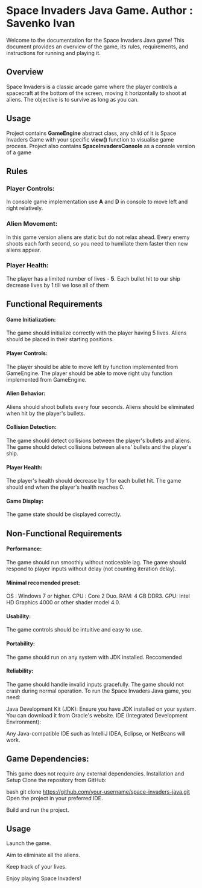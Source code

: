 
# Space Invaders Java Game. Author : Savenko Ivan

Welcome to the documentation for the Space Invaders Java game! This document provides an overview of the game, its rules, requirements, and instructions for running and playing it.

## Overview

Space Invaders is a classic arcade game where the player controls a spacecraft at the bottom of the screen, moving it horizontally to shoot at aliens. The objective is to survive as long as you can.

## Usage

Project contains **GameEngine** abstract class, any child of it is Space Invaders Game with your specific **view()** function to visualise game process.
Project also contains **SpaceInvadersConsole** as a console version of a game

## Rules
### Player Controls:

In console game implementation use **A** and **D** in console to move left and right relatively.

### Alien Movement:

In this game version aliens are static but do not relax ahead. Every enemy shoots each forth second, so you need to humiliate them faster then new aliens appear.

### Player Health:

The player has a limited number of lives - **5**.
Each bullet hit to our ship decrease lives by 1 till we lose all of them

## Functional Requirements
#### Game Initialization:
The game should initialize correctly with the player having 5 lives.
Aliens should be placed in their starting positions.
#### Player Controls:
The player should be able to move left by function implemented from GameEngine.
The player should be able to move right uby function implemented from GameEngine.
#### Alien Behavior:
Aliens should shoot bullets every four seconds.
Aliens should be eliminated when hit by the player's bullets.
#### Collision Detection:
The game should detect collisions between the player's bullets and aliens.
The game should detect collisions between aliens' bullets and the player's ship.
#### Player Health:
The player's health should decrease by 1 for each bullet hit.
The game should end when the player's health reaches 0.
#### Game Display:
The game state should be displayed correctly.

## Non-Functional Requirements
#### Performance:
The game should run smoothly without noticeable lag. The game should respond to player inputs without delay (not counting iteration delay).
#### Minimal recomended preset:
OS : Windows 7 or higher.
CPU : Core 2 Duo.
RAM: 4 GB DDR3.
GPU: Intel HD Graphics 4000 or other shader model 4.0.

#### Usability:
The game controls should be intuitive and easy to use.

#### Portability:
The game should run on any system with JDK installed. Reccomended 
#### Reliability:
The game should handle invalid inputs gracefully. The game should not crash during normal operation.
To run the Space Invaders Java game, you need:

Java Development Kit (JDK):
Ensure you have JDK installed on your system. You can download it from Oracle's website.
IDE (Integrated Development Environment):

Any Java-compatible IDE such as IntelliJ IDEA, Eclipse, or NetBeans will work.
## Game Dependencies:
This game does not require any external dependencies.
Installation and Setup
Clone the repository from GitHub:

bash
git clone https://github.com/your-username/space-invaders-java.git
Open the project in your preferred IDE.

Build and run the project.

## Usage
Launch the game.

Aim to eliminate all the aliens.

Keep track of your lives.

Enjoy playing Space Invaders!
